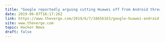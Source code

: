 ```yaml
---
title: "Google reportedly arguing cutting Huawei off from Android threatens US security"
date: 2019-06-07T16:17:26Z
link: https://www.theverge.com/2019/6/7/18656163/google-huawei-android-security-ban-claims?utm_medium=RSS&utm_source=hune
site: www.theverge.com
topic: Hacker News
draft: false
---
```

